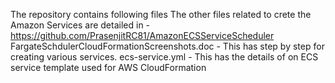 The repository contains following files
The other files related to crete the Amazon Services are detailed in - https://github.com/PrasenjitRC81/AmazonECSServiceScheduler
FargateSchdulerCloudFormationScreenshots.doc - This has step by step for creating various services.
ecs-service.yml - This has the details of on ECS service template used for AWS CloudFormation
